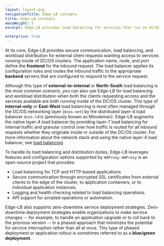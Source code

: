 ```yaml
---
layout: layout.pug
navigationTitle: Edge-LB concepts
title: Edge-LB concepts
menuWeight: 5
excerpt: Edge-LB provides load balancing for services that run on DC/OS Enterprise clusters

enterprise: true
---
```

At its core, Edge-LB provides secure communication, load balancing, and workload distribution for external client requests wanting access to services running inside of DC/OS clusters. The application name, node, and port define the **frontend** for the inbound request. The load balancer applies its configuration rules and routes the inbound traffic to the appropriate **backend** servers that are configured to respond to the service request.

Although this type of **external-to-internal** or **North-South** load balancing is the most common scenario, you can also use Edge-LB for load balancing and workload distribution when both the clients requesting access and the services available are both running inside of the DC/OS cluster. This type of **internal-only** or **East-West** load balancing is most often managed through the DC/OS networking layer (`dcos-net`) by the distributed layer-4 load balancer `dcos-l4lb` (previously known as Minuteman). Edge-LB augments the native layer-4 load balancer by providing layer-7 load balancing for internal traffic and granular control over how traffic is routed for all inbound requests whether they originate inside or outside of the DC/OS cluster. For more information about the network stack and using the native layer-4 load balancer, see [load balancing](/1.13/networking/#load-balancing).

To handle its load balancing and distribution duties, Edge-LB leverages features and configuration options supported by `HAProxy`. `HAProxy` is an open-source project that provides:
- Load balancing for TCP and HTTP-based applications
- Secure communication through encrypted SSL certificates from external clients to the edge of the cluster, to application containers, or to individual application instances.
- Logging and health checking related to load balancing operations. 
- API support for scripted operations or automation.

Edge-LB also supports zero-downtime service deployment strategies. Zero-downtime deployment strategies enable organizations to make service changes -- for example, to handle an application upgrade or to roll back to the previous version -- in a phased approach that minimizes the potential for service interruption rather than all at once. This type of phased deployment or application rollout is sometimes referred to as a **blue/green deployment**.
